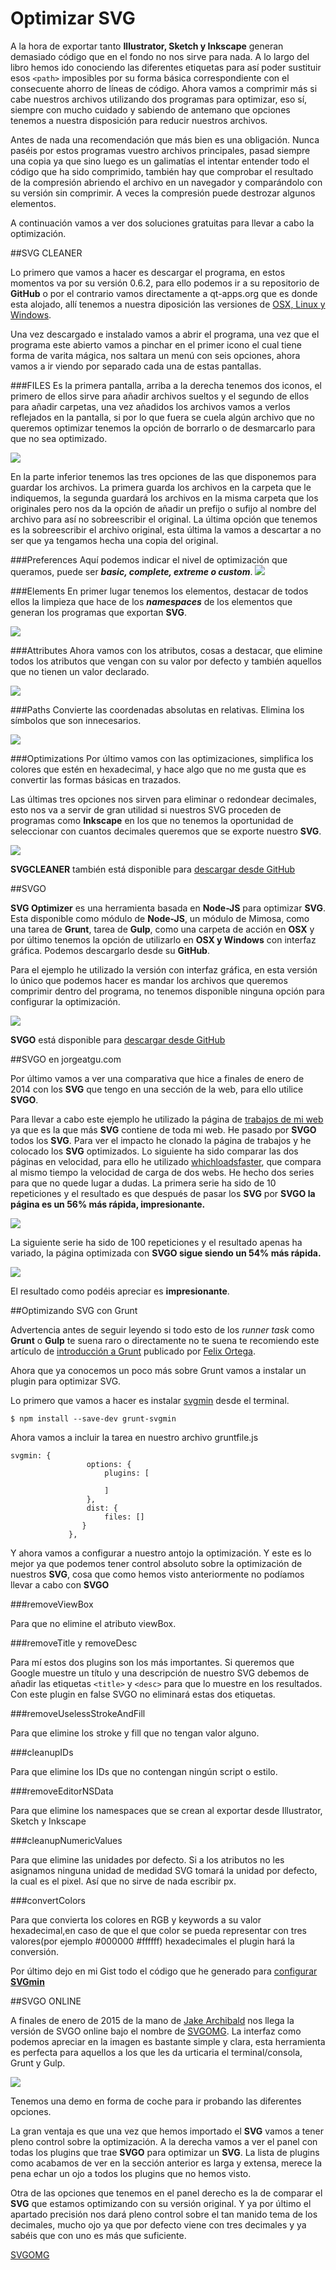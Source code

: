 # Optimizar SVG

A la hora de exportar tanto **Illustrator, Sketch y Inkscape** generan demasiado código que en el fondo no nos sirve para nada. A lo largo del libro hemos ido conociendo las diferentes etiquetas para así poder sustituir esos `<path>` imposibles por su forma básica correspondiente con el consecuente ahorro de líneas de código. Ahora vamos a comprimir más si cabe nuestros archivos utilizando dos programas para optimizar, eso sí, siempre con mucho cuidado y sabiendo de antemano que opciones tenemos a nuestra disposición para reducir nuestros archivos.

Antes de nada una recomendación que más bien es una obligación. Nunca paséis por estos programas vuestro archivos principales, pasad siempre una copia ya que sino luego es un galimatías el intentar entender todo el código que ha sido comprimido, también hay que comprobar el resultado de la compresión abriendo el archivo en un navegador y comparándolo con su versión sin comprimir. A veces la compresión puede destrozar algunos elementos.

A continuación vamos a ver dos soluciones gratuitas para llevar a cabo la optimización.

##SVG CLEANER

Lo primero que vamos a hacer es descargar el programa, en estos momentos va por su versión 0.6.2, para ello podemos ir a su repositorio de **GitHub** o por el contrario vamos directamente a qt-apps.org que es donde esta alojado, allí tenemos a nuestra diposición las versiones de [OSX, Linux y Windows](http://qt-apps.org/content/show.php/SVG+Cleaner?content=147974).

Una vez descargado e instalado vamos a abrir el programa, una vez que el programa este abierto vamos a pinchar en el primer icono el cual tiene forma de varita mágica, nos saltara un menú con seis opciones, ahora vamos a ir viendo por separado cada una de estas pantallas.

###FILES
Es la primera pantalla, arriba a la derecha tenemos dos iconos, el primero de ellos sirve para añadir archivos sueltos y el segundo de ellos para añadir carpetas, una vez añadidos los archivos vamos a verlos reflejados en la pantalla, si por lo que fuera se cuela algún archivo que no queremos optimizar tenemos la opción de borrarlo o de desmarcarlo para que no sea optimizado.

![](https://github.com/jorgeatgu/scalable/blob/master/images/Capitulo-12/optimizar-svg-cleaner-files.jpg)

En la parte inferior tenemos las tres opciones de las que disponemos para guardar los archivos. La primera guarda los archivos en la carpeta que le indiquemos, la segunda guardará los archivos en la misma carpeta que los originales pero nos da la opción de añadir un prefijo o sufijo al nombre del archivo para así no sobreescribir el original. La última opción que tenemos es la sobreescribir el archivo original, esta última la vamos a descartar a no ser que ya tengamos hecha una copia del original.

###Preferences
Aquí podemos indicar el nivel de optimización que queramos, puede ser ***basic, complete, extreme o custom***.
![](https://github.com/jorgeatgu/scalable/blob/master/images/Capitulo-12/optimizar-svg-cleaner-preferences.jpg)

###Elements
En primer lugar tenemos los elementos, destacar de todos ellos la limpieza que hace de los ***namespaces*** de los elementos que generan los programas que exportan **SVG**.

![](https://github.com/jorgeatgu/scalable/blob/master/images/Capitulo-12/optimizar-svg-cleaner-elements.jpg)

###Attributes
Ahora vamos con los atributos, cosas a destacar, que elimine todos los atributos que vengan con su valor por defecto y también aquellos que no tienen un valor declarado.

![](https://github.com/jorgeatgu/scalable/blob/master/images/Capitulo-12/optimizar-svg-cleaner-attributtes.jpg)

###Paths
Convierte las coordenadas absolutas en relativas. Elimina los símbolos que son innecesarios.

![](https://github.com/jorgeatgu/scalable/blob/master/images/Capitulo-12/optimizar-svg-cleaner-paths.jpg)

###Optimizations
Por último vamos con las optimizaciones, simplifica los colores que estén en hexadecimal, y hace algo que no me gusta que es convertir las formas básicas en trazados.

Las últimas tres opciones nos sirven para eliminar o redondear decimales, esto nos va a servir de gran utilidad si nuestros SVG proceden de programas como **Inkscape** en los que no tenemos la oportunidad de seleccionar con cuantos decimales queremos que se exporte nuestro **SVG**.

![](https://github.com/jorgeatgu/scalable/blob/master/images/Capitulo-12/optimizar-svg-cleaner-optimizations.jpg)

**SVGCLEANER** también está disponible para [descargar desde GitHub](https://github.com/RazrFalcon/SVGCleaner)


##SVGO

**SVG Optimizer** es una herramienta basada en **Node-JS** para optimizar **SVG**. Esta disponible como módulo de **Node-JS**, un módulo de Mimosa, como una tarea de **Grunt**, tarea de **Gulp**, como una carpeta de acción en **OSX** y por último tenemos la opción de utilizarlo en **OSX y Windows** con interfaz gráfica. Podemos descargarlo desde su **GitHub**.

Para el ejemplo he utilizado la versión con interfaz gráfica, en esta versión lo único que  podemos hacer es mandar los archivos que queremos comprimir dentro del programa, no tenemos disponible ninguna opción para configurar la optimización.

![](https://github.com/jorgeatgu/scalable/blob/master/images/Capitulo-12/optimizar-svgogui.jpg)

**SVGO** está disponible para [descargar desde GitHub](https://github.com/svg/svgo)

##SVGO en jorgeatgu.com

Por último vamos a ver una comparativa que hice a finales de enero de 2014 con los **SVG** que tengo en una sección de la web, para ello utilice **SVGO**.

Para llevar a cabo este ejemplo he utilizado la página de [trabajos de mi web](http://jorgeatgu.com/trabajos) ya que es la que más **SVG** contiene de toda mi web. He pasado por **SVGO** todos los **SVG**.
Para ver el impacto he clonado la página de trabajos y he colocado los **SVG** optimizados. Lo siguiente ha sido comparar las dos páginas en velocidad, para ello he utilizado [whichloadsfaster](http://whichloadsfaster.com/ ), que compara al mismo tiempo la velocidad de carga de dos webs. He hecho dos series para que no quede lugar a dudas. La primera serie ha sido de 10 repeticiones y el resultado es que después de pasar los **SVG** por **SVGO la página es un 56% más rápida, impresionante.**

![](https://github.com/jorgeatgu/scalable/blob/master/images/Capitulo-12/optimizar-comparativa-diez.jpg)

La siguiente serie ha sido de 100 repeticiones y el resultado apenas ha variado, la página optimizada con **SVGO sigue siendo un 54% más rápida.**

![](https://github.com/jorgeatgu/scalable/blob/master/images/Capitulo-12/optimizar-comparativa-cien.jpg)

El resultado como podéis apreciar es **impresionante**.

##Optimizando SVG con Grunt

Advertencia antes de seguir leyendo si todo esto de los *runner task* como **Grunt** o **Gulp** te suena raro o directamente no te suena te recomiendo este artículo de [introducción a Grunt](http://trip2themoon.com/primeros-pasos-con-grunt-para-disenadores-web/) publicado por [Felix Ortega](https://twitter.com/flodar).

Ahora que ya conocemos un poco más sobre Grunt vamos a instalar un plugin para optimizar SVG.

Lo primero que vamos a hacer es instalar [svgmin](https://github.com/sindresorhus/grunt-svgmin) desde el terminal.


~~~~~~~
$ npm install --save-dev grunt-svgmin
~~~~~~~

Ahora vamos a incluir la tarea en nuestro archivo gruntfile.js


~~~~~~~
svgmin: {
                 options: {
                     plugins: [

                     ]
                 },
                 dist: {
                     files: []
                }
             },
~~~~~~~

Y ahora vamos a configurar a nuestro antojo la optimización. Y este es lo mejor ya que podemos tener control absoluto sobre la optimización de nuestros **SVG**, cosa que como hemos visto anteriormente no podíamos llevar a cabo con **SVGO**

###removeViewBox

Para que no elimine el atributo viewBox.

###removeTitle y removeDesc

Para mí estos dos plugins son los más importantes. Si queremos que Google muestre un título y una descripción de nuestro SVG debemos de añadir las etiquetas ```<title>``` y ```<desc>``` para que lo muestre en los resultados. Con este plugin en false SVGO no eliminará estas dos etiquetas.

###removeUselessStrokeAndFill

Para que elimine los stroke y fill que no tengan valor alguno.

###cleanupIDs

Para que elimine los IDs que no contengan ningún script o estilo.

###removeEditorNSData

Para que elimine los namespaces que se crean al exportar desde Illustrator, Sketch y Inkscape

###cleanupNumericValues

Para que elimine las unidades por defecto. Si a los atributos no les asignamos ninguna unidad de medidad SVG tomará la unidad por defecto, la cual es el pixel. Así que no sirve de nada escribir px.

###convertColors

Para que convierta los colores en RGB y keywords a su valor hexadecimal,en caso de que el que color se pueda representar con tres valores(por ejemplo #000000 #ffffff) hexadecimales el plugin hará la conversión.

Por último dejo en mi Gist todo el código que he generado para [configurar **SVGmin**](https://gist.github.com/jorgeatgu/a0656c47a11e741befb2)


##SVGO ONLINE

A finales de enero de 2015 de la mano de [Jake Archibald](https://github.com/svg/svgo) nos llega la versión de SVGO online bajo el nombre de [SVGOMG](https://jakearchibald.github.io/svgomg/). La interfaz como podemos apreciar en la imagen es bastante simple y clara, esta herramienta es perfecta para aquellos a los que les da urticaria el terminal/consola, Grunt y Gulp.

![](https://github.com/jorgeatgu/scalable/blob/master/images/Capitulo-12/optimizar-svgo-online.jpg)


Tenemos una demo en forma de coche para ir probando las diferentes opciones.

La gran ventaja es que una vez que hemos importado el **SVG** vamos a tener pleno control sobre la optimización. A la derecha vamos a ver el panel con todas los plugins que trae **SVGO** para optimizar un **SVG**. La lista de plugins como acabamos de ver en la sección anterior es larga y extensa, merece la pena echar un ojo a todos los plugins que no hemos visto.

Otra de las opciones que tenemos en el panel derecho es la de comparar el **SVG** que estamos optimizando con su versión original. Y ya por último el apartado precisión nos dará pleno control sobre el tan manido tema de los decimales, mucho ojo ya que por defecto viene con tres decimales y ya sabéis que con uno es más que suficiente.

[SVGOMG](https://jakearchibald.github.io/svgomg/)